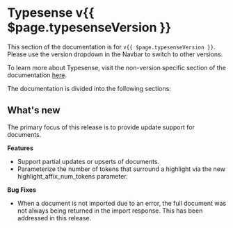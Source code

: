 # Typesense v{{ $page.typesenseVersion }}

This section of the documentation is for `v{{ $page.typesenseVersion }}`. Please use the version dropdown in the Navbar to switch to other versions.

To learn more about Typesense, visit the non-version specific section of the documentation [here](/).

The documentation is divided into the following sections:

<DocsSections />

## What's new

The primary focus of this release is to provide update support for documents.

**Features**
* Support partial updates or upserts of documents.
* Parameterize the number of tokens that surround a highlight via the new highlight_affix_num_tokens parameter.

**Bug Fixes**
* When a document is not imported due to an error, the full document was not always being returned in the import response. This has been addressed in this release.
